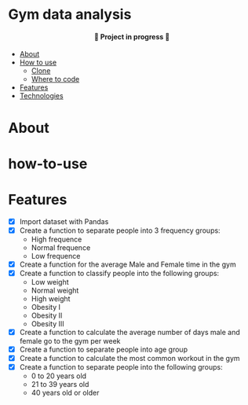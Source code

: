 # Gym data analysis

<h4 align='center'>
    🚧 Project in progress 🚧
</h4>

* [About](#About)
* [How to use](#how-to-use)
    * [Clone](#Clone)
    * [Where to code](#where-to-code)
* [Features](#Features)
* [Technologies](#technologies)

# About

# how-to-use


# Features

- [X] Import dataset with Pandas
- [X] Create a function to separate people into 3 frequency groups:
    * High frequence
    * Normal frequence
    * Low frequence
- [X] Create a function for the average Male and Female time in the gym
- [X] Create a function to classify people into the following groups:
    * Low weight
    * Normal weight
    * High weight
    * Obesity I
    * Obesity II
    * Obesity III
- [X] Create a function to calculate the average number of days male and female go to the gym per week
- [X] Create a function to separate people into age group
- [X] Create a function to calculate the most common workout in the gym
- [X] Create a function to separate people into the following groups:
    * 0 to 20 years old
    * 21 to 39 years old
    * 40 years old or older